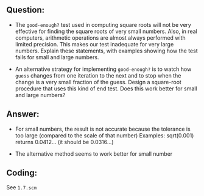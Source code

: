 ## Question:

- The `good-enough?` test used in computing square roots will not be very effective for finding the square roots of very small numbers. Also, in real computers, arithmetic operations are almost always performed with limited precision. This makes our test inadequate for very large numbers. Explain these statements, with examples showing how the test fails for small and large numbers.

- An alternative strategy for implementing `good-enough?` is to watch how `guess` changes from one iteration to the next and to stop when the change is a very small fraction of the guess. Design a square-root procedure that uses this kind of end test. Does this work better for small and large numbers?

## Answer:

- For small numbers, the result is not accurate because the tolerance is too large (compared to the scale of that number)
  Examples: sqrt(0.001) returns 0.0412... (it should be 0.0316...)

- The alternative method seems to work better for small number

## Coding:

See `1.7.scm`
